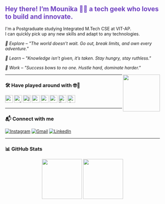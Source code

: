 <h2 align="left" style="color:#6f42c1;">Hey there! I’m Mounika 👩‍💻 a tech geek who loves to build and innovate.</h2>

<p>
I'm a Postgraduate studying Integrated M.Tech CSE at VIT-AP.<br>
I can quickly pick up any new skills and adapt to any technologies.
</p>

<p><i>🔹 Explore – "The world doesn’t wait. Go out, break limits, and own every adventure."</i></p>
<p><i>🔹 Learn – "Knowledge isn’t given, it’s taken. Stay hungry, stay ruthless."</i></p>
<p><i>🔹 Work – "Success bows to no one. Hustle hard, dominate harder."</i></p>

<img align="right" src="https://user-images.githubusercontent.com/62280849/128852791-6fb73a65-29a6-4c5e-84c5-e8372ac2bd77.gif" height="120" />

---

### 🛠️ Have played around with 🤓🥰

<div align="left">
  <img src="https://cdn.jsdelivr.net/gh/devicons/devicon/icons/react/react-original.svg" height="25" alt="react" />
  <img src="https://cdn.jsdelivr.net/gh/devicons/devicon/icons/cplusplus/cplusplus-original.svg" height="25" alt="cplusplus" />
  <img src="https://cdn.jsdelivr.net/gh/devicons/devicon/icons/java/java-original.svg" height="25" alt="java" />
  <img src="https://cdn.jsdelivr.net/gh/devicons/devicon/icons/mongodb/mongodb-original.svg" height="25" alt="mongodb" />
  <img src="https://cdn.jsdelivr.net/gh/devicons/devicon/icons/mysql/mysql-original.svg" height="25" alt="mysql" />
  <img src="https://cdn.jsdelivr.net/gh/devicons/devicon/icons/nodejs/nodejs-original.svg" height="25" alt="nodejs" />
  <img src="https://cdn.jsdelivr.net/gh/devicons/devicon/icons/firebase/firebase-plain.svg" height="25" alt="firebase" />
  <img src="https://cdn.jsdelivr.net/gh/devicons/devicon/icons/docker/docker-original.svg" height="25" alt="docker" />
</div>

---

### 📬 Connect with me

[![Instagram](https://img.shields.io/static/v1?message=Instagram&logo=instagram&color=E4405F&style=for-the-badge)](https://www.instagram.com/b__mounica/)
[![Gmail](https://img.shields.io/static/v1?message=Gmail&logo=gmail&color=D14836&style=for-the-badge)](mailto:bhupanimounika123@gmail.com)
[![LinkedIn](https://img.shields.io/static/v1?message=LinkedIn&logo=linkedin&color=0077B5&style=for-the-badge)](https://www.linkedin.com/in/bhupani-mounika-a97388243/)

---

### 📊 GitHub Stats

<div align="center">
  <img src="https://github-readme-stats.vercel.app/api?username=Bhupanimounika22&show_icons=true&theme=dracula&include_all_commits=true&count_private=true" height="130"/>
  <img src="https://github-readme-stats.vercel.app/api/top-langs?username=Bhupanimounika22&layout=compact&theme=dracula" height="130"/>
</div>

